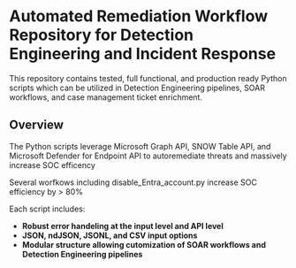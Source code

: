 # Automated Remediation Workflow Repository for Detection Engineering and Incident Response

This repository contains tested, full functional, and production ready Python scripts which can be utilized in Detection Engineering pipelines, SOAR workflows, and case management ticket enrichment. 

## Overview

The Python scripts leverage Microsoft Graph API, SNOW Table API, and Microsoft Defender for Endpoint API to autoremediate threats and massively increase SOC efficency

Several worfkows including disable_Entra_account.py increase SOC efficiency by > 80%

Each script includes:
- **Robust error handeling at the input level and API level**
- **JSON, ndJSON, JSONL, and CSV input options**
- **Modular structure allowing cutomization of SOAR workflows and Detection Engineering pipelines**      

